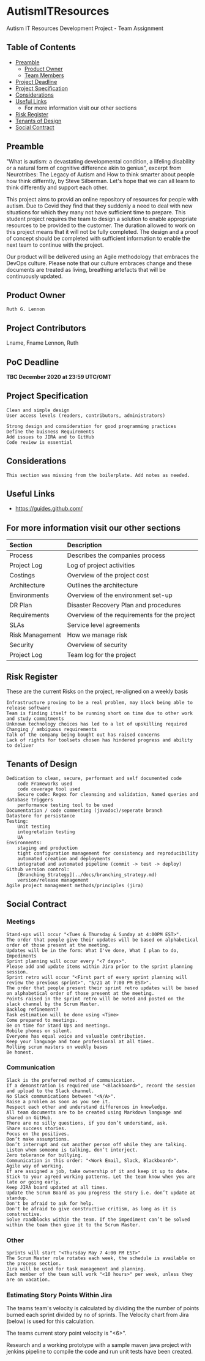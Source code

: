 # AutismITResources

Autism IT Resources Development Project - Team Assignment

## Table of Contents  
* [Preamble](#preamble)
  * [Product Owner](#product-owner)
  * [Team Members](#team-members)
* [Project Deadline](#product-owner)
* [Project Specification](#project-specification)
* [Considerations](#considerations)
* [Useful Links](#useful-links)
  * For more information visit our other sections
* [Risk Register](#risk-register)
* [Tenants of Design](#tenants-of-design)
* [Social Contract](#social-contract)

## Preamble

"What is autism: a devastating developmental condition, a lifeling disability or a natural form of cognitive difference akin to genius", excerpt from Neurotribes: The Legacy of Autism and How to think smarter about people how think differntly, by Steve Silberman. Let's hope that we can all learn to think differently and support each other.



This project aims to provid an online repository of resources for people with autism. Due to Covid they find that they suddenly a need to deal with new situations for which they many not have sufficient time to prepare. This student project requires the team to design a solution to enable appropriate resources to be provided to the customer. The duration allowed to work on this project means that it will not be fully completed. The design and a proof of concept should be completed with sufficient information to enable the next team to continue with the project.


Our product will be delivered using an Agile methodology that embraces the DevOps culture. Please note that our culture embraces change and these documents are treated as living, breathing artefacts that will be continuously updated.  



## Product Owner
    Ruth G. Lennon

## Project Contributors
Lname, Fname
    Lennon, Ruth
       

## PoC Deadline
**TBC December 2020 at 23:59 UTC/GMT**

## Project Specification
    
    Clean and simple design
    User access levels (readers, contributors, administrators)
    
    Strong design and consideration for good programming practices
    Define the buisness Requirements
    Add issues to JIRA and to GitHub
    Code review is essential
    
## Considerations
    
    This section was missing from the boilerplate. Add notes as needed.

## Useful Links
* https://guides.github.com/


## For more information visit our other sections  
Section | Description
:------- | :-------------
Process | Describes the companies process
Project Log |	Log of project activities  
Costings | Overview of the project cost  
Architecture | Outlines the architecture  
Environments | Overview of the environment set-up  
DR Plan | Disaster Recovery Plan and procedures  
Requirements | Overview of the requirements for the project  
SLAs | Service level agreements  
Risk Management | How we manage risk  
Security | Overview of security  
Project Log | Team log for the project  

## Risk Register  

These are the current Risks on the project, re-aligned on a weekly basis

    Infrastructure proving to be a real problem, may block being able to release software
    Team is finding itself to be running short on time due to other work and study commitments
    Unknown technology choices has led to a lot of upskilling required
    Changing / ambiguous requirements
    Talk of the company being bought out has raised concerns
    Lack of rights for toolsets chosen has hindered progress and ability to deliver

## Tenants of Design

    Dedication to clean, secure, performant and self documented code
        code Frameworks used
        code coverage tool used
        Secure code: Regex for cleansing and validation, Named queries and database triggers
        performance testing tool to be used
    Documentation / code commenting (javadoc)/seperate branch
    Datastore for persistance
    Testing:
        Unit testing
        integretation testing
        UA
    Environments:
        staging and production
        tight configuration management for consistency and reproducibility
        automated creation and deployments
        integrated and automated pipeline (commit -> test -> deploy)
    Github version control:
        [Branching Strategy](../docs/branching_strategy.md)
        version/release management
    Agile project management methods/principles (jira)

## Social Contract

### Meetings

    Stand-ups will occur "<Tues & Thursday & Sunday at 4:00PM EST>".
    The order that people give their updates will be based on alphabetical order of those present at the meeting.
    Updates will be in the form: What I've done, What I plan to do, Impediments
    Sprint planning will occur every "<7 days>".
    Please add and update items within Jira prior to the sprint planning session.
    Sprint retro will occur "<First part of every sprint planning will review the previous sprint>", "5/21 at 7:00 PM EST>".
    The order that people present their sprint retro updates will be based on alphabetical order of those present at the meeting.
    Points raised in the sprint retro will be noted and posted on the slack channel by the Scrum Master.
    Backlog refinement?
    Task estimation will be done using <Time> 
    Come prepared to meetings.
    Be on time for Stand Ups and meetings.
    Mobile phones on silent.
    Everyone has equal voice and valuable contribution.
    Keep your language and tone professional at all times.
    Rolling scrum masters on weekly bases
    Be honest.

### Communication

    Slack is the preferred method of communication.
    If a demonstration is required use "<Blackboard>", record the session and upload to the Slack channel.
    No Slack communications between "<N/A>".
    Raise a problem as soon as you see it.
    Respect each other and understand differences in knowledge.
    All team documents are to be created using Markdown language and shared on GitHub.
    There are no silly questions, if you don’t understand, ask.
    Share success stories.
    Focus on the positives.
    Don’t make assumptions.
    Don’t interrupt and cut another person off while they are talking.
    Listen when someone is talking, don’t interject.
    Zero tolerance for bullying.
    Communication in this order: "<Work Email, Slack, Blackboard>".
    Agile way of working.
    If are assigned a job, take ownership of it and keep it up to date.
    Stick to your agreed working patterns. Let the team know when you are late or going early.
    Keep JIRA board updated at all times.
    Update the Scrum Board as you progress the story i.e. don’t update at standup.
    Don't be afraid to ask for help.
    Don't be afraid to give constructive critism, as long as it is constructive.
    Solve roadblocks within the team. If the impediment can’t be solved within the team then give it to the Scrum Master.

### Other

    Sprints will start "<Thursday May 7 4:00 PM EST>"
    The Scrum Master role rotates each week, the schedule is available on the process section.
    Jira will be used for task management and planning.
    Each member of the team will work "<10 hours>" per week, unless they are on vacation.

### Estimating Story Points Within Jira

The teams team's velocity is calculated by dividing the the number of points burned each sprint divided by no of sprints. The Velocity chart from Jira (below) is used for this calculation.

The teams current story point velocity is "<6>".  



Research and a working prototype with a sample maven java project with jenkins pipeline to compile the code and run unit tests have been created.


